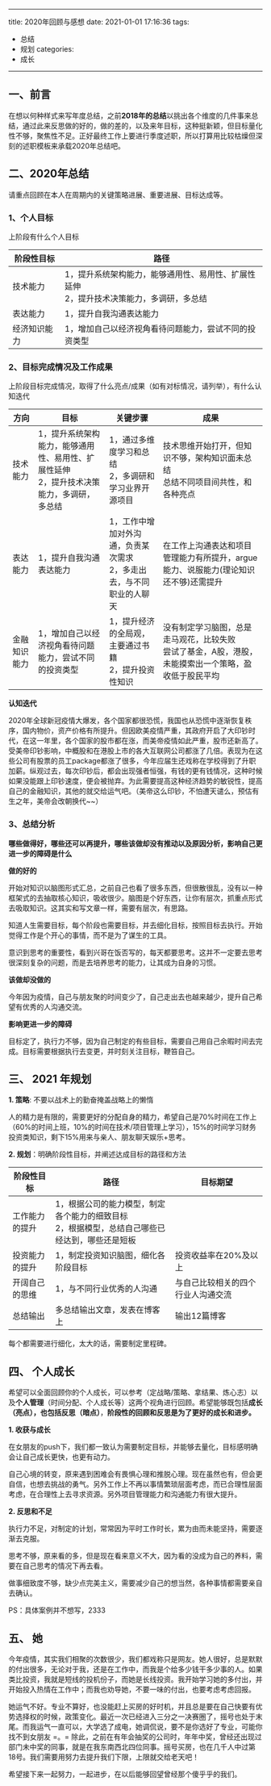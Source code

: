 ---------
title: 2020年回顾与感想
date: 2021-01-01 17:16:36
tags:
 - 总结
 - 规划
categories:
 - 成长
---------

## 一、前言

在想以何种样式来写年度总结，之前**2018年的总结**以挑出各个维度的几件事来总结，通过此来反思做的好的，做的差的，以及来年目标，这种挺新颖，但目标量化性不够，聚焦性不足。正好最终工作上要进行季度述职，所以打算用比较枯燥但深刻的述职模板来承载2020年总结吧。

## **二、2020年总结**

请重点回顾在本人在周期内的关键策略进展、重要进展、目标达成等。

### **1、个人目标**

上阶段有什么个人目标

| **阶段性目标** | **路径**                                                                                                                             |
| ------------------- | -------------------------------------------------------------------------------------------------------------------------------------- |
| 技术能力        | 1，提升系统架构能力，能够通用性、易用性、扩展性延伸<br />2，提升技术决策能力，多调研，多总结 |
| 表达能力        | 1，提升自我沟通表达能力                                                                                                     |
| 经济知识能力  | 1，增加自己以经济视角看待问题能力，尝试不同的投资类型<br />                                                  |


### **2、目标完成情况及工作成果**

上阶段目标完成情况，取得了什么亮点/成果（如有对标情况，请列举），有什么认知迭代
<!-- more -->

| **方向**         | **目标**                                                                                                                             | **关键步骤**                                                                                         | **成果**                                                                                                                                                 |
| ------------------ | -------------------------------------------------------------------------------------------------------------------------------------- | -------------------------------------------------------------------------------------------------------- | ---------------------------------------------------------------------------------------------------------------------------------------------------------- |
| 技术能力       | 1，提升系统架构能力，能够通用性、易用性、扩展性延伸<br />2，提升技术决策能力，多调研，多总结 | 1，通过多维度学习和总结<br />2，多调研和学习业界开源项目                         | 技术思维开始打开，但知识不够，架构知识面未总结<br />总结不同项目间共性，和各种亮点                                   |
| 表达能力       | 1，提升自我沟通表达能力                                                                                                     | 1，工作中增加对外沟通，负责某次需求<br />2，多走出去，与不同职业的人聊天 | 在工作上沟通表达和项目管理能力有所提升，argue能力、说服能力(理论知识还不够)还需提升                                  |
| 金融知识能力 | 1，增加自己以经济视角看待问题能力，尝试不同的投资类型                                                        | 1，提升经济的全局观，主要通过书籍<br />2，提升投资性知识                         | 没有制定学习脑图，总是走马观花，比较失败<br />尝试了基金，A股，港股，未能摸索出一个策略，盈收低于股民平均 |

**认知迭代**

2020年全球新冠疫情大爆发，各个国家都很恐慌，我国也从恐慌中逐渐恢复秩序，国内物价，资产价格有所提升。但因欧美疫情严重，其政府开启了大印钞时代，在这一年里，各个国家的股市都在涨，而美帝疫情如此严重，股市还新高了。受美帝印钞影响，中概股和在港股上市的各大互联网公司都涨了几倍。表现为在这些公司有股票的员工package都涨了很多，今年应届生还戏称在学校得到了升职加薪。纵观过去，每次印钞后，都会出现强者恒强，有钱的更有钱情况，这种时候如果没能跟上印钞速度，便会被抛弃。为此需要提高这种经济趋势的敏锐性，提高自己的金融知识，其他的就交给运气吧。（美帝这么印钞，不怕遭天谴么，预估有生之年，美帝会改朝换代~~）

### **3、总结分析**

**哪些做得好，哪些还可以再提升，哪些该做却没有推动以及原因分析，影响自己更进一步的障碍是什么**

**做的好的**

开始对知识以脑图形式汇总，之前自己也看了很多东西，但很散很乱，没有以一种框架式的去抽取核心知识，吸收很少。脑图是个好东西，让你有层次，抓重点形式去吸取知识。这其实和写文章一样，需要有层次，有思路。

知道人生需要目标，每个阶段也需要目标，并去细化目标，按照目标去执行。开始觉得工作是个开心的事情，而不是为了谋生的工具。

意识到思考的重要性，看到兴哥在饭否写的，每天都要思考。这并不一定要去思考很深刻复杂的问题，而是去培养思考的能力，让其成为自身的习惯。

**该做却没做的**

今年因为疫情，自己与朋友聚的时间变少了，自己走出去也越来越少，提升自己希望有优秀的人沟通交流。

**影响更进一步的障碍**

目标定了，执行力不够，因为自己制定的有些目标，需要自己用自己余暇时间去完成。目标需要根据执行去变更，并时刻关注目标，鞭笞自己。

## **三、 2021 年规划**

**1. 策略**: 不要以战术上的勤奋掩盖战略上的懒惰

人的精力是有限的，需要更好的分配自身的精力，希望自己是70%时间在工作上（60%的时间上班，10%的时间在技术/项目管理上学习），15%的时间学习财务投资类知识，剩下15%用来与亲人、朋友聊天娱乐+思考。

**2. 规划**：明确阶段性目标，并阐述达成目标的路径和方法

| **阶段性目标**   | **路径**                                                                                                                                      | 目标期望                                        |
| --------------------- | ----------------------------------------------------------------------------------------------------------------------------------------------- | --------------------------------------------------- |
| 工作能力的提升 | 1，根据公司的能力模型，制定各个能力的细致目标<br />2，根据模型，总结自己哪些已经达到，哪些还是短板 |                                                     |
| 投资能力的提升 | 1，制定投资知识脑图，细化各阶段目标                                                                                            | 投资收益率在20%及以上                      |
| 开阔自己的思维 | 1，与不同行业优秀的人沟通                                                                                                           | 与自己比较相关的四个行业人沟通交流 |
| 总结输出          | 多总结输出文章，发表在博客上                                                                                                      | 输出12篇博客                                   |

每个都需要进行细化，太大的话，需要制定里程碑。

## **四、 个人成长**

希望可以全面回顾你的个人成长，可以参考（定战略/策略、拿结果、炼心志）以及**个人管理**（时间分配、个人成长等）这两个视角进行回顾。希望能够既包括**成长（亮点），也包括反思（暗点）**，**阶段性的回顾和反思是为了更好的成长和进步。**

**1.     收获与成长**

在女朋友的push下，我们都一致认为需要制定目标，并能够去量化，目标感明确会让自己成长更快，也更有动力。

自己心境的转变，原来遇到困难会有畏惧心理和推脱心理。现在虽然也有，但会更自信，也想去挑战的勇气。另外工作上不再以事情繁琐层面考虑，而已合理性层面考虑，在合理性上去寻求资源。另外项目管理能力和沟通能力有很大提升。

**2.     反思和不足**

执行力不足，对制定的计划，常常因为平时工作时长，累为由而未能坚持，需要逐渐去克服。

思考不够，原来看的多，但是现在看来意义不大，因为看的没成为自己的养料，需要在自己思考的情况下再去看。

做事细致度不够，缺少点完美主义，需要减少自己的想当然，各种事情都需要亲自去确认。

PS：具体案例并不想写，2333

## **五、 她**

今年疫情，其实我们相聚的次数很少，我们都戏称只是网友。她人很好，总是默默的付出很多，无论对于我，还是在工作中，而我是个给多少钱干多少事的人。如果类比投资，我就是短线的投机份子，而她是长线投资。我开始学习她的多付出，并开始投入热情在工作中；而我也劝导她，不要一味的付出，也要考虑考虑回报。

她运气不好。专业不算好，也没能赶上买房的好时机，并且总是要在自己快要有优势选择权的时候，政策变化。最近一次已经进入三分之一决赛圈了，摇号也处于末尾。而我运气一直可以，大学选了成电，她调侃说，要不是你选好了专业，可能你找不到女朋友 =。= 除此，之前在有年会抽奖的公司时，年年中奖，曾经还出现过部门未中奖的同事，就是在我东南西北四位同事。摇号买房，也在几千人中过第18号。我们需要用努力去提升我们下限，上限就交给老天吧！

希望接下来一起努力，一起进步，在以后能够回望曾经那个傻乎乎的我们。